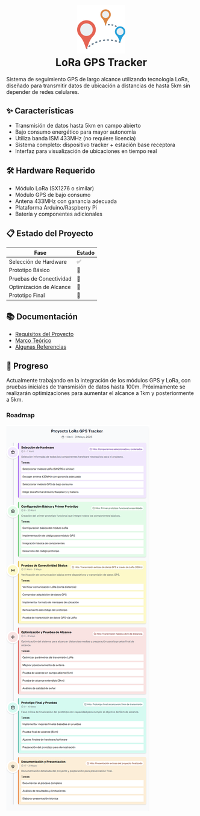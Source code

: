 # <div align="center">
<h1 align="center">
  <img src="https://raw.githubusercontent.com/Yrrrrrf/lora-tracker/main/resources/img/map.png" alt="LoRa Tracker Logo" width="128" height="128">
  <div align="center">LoRa GPS Tracker</div>
</h1>

Sistema de seguimiento GPS de largo alcance utilizando tecnología LoRa, diseñado para transmitir datos de ubicación a distancias de hasta 5km sin depender de redes celulares.

## ✨ Características

- Transmisión de datos hasta 5km en campo abierto
- Bajo consumo energético para mayor autonomía
- Utiliza banda ISM 433MHz (no requiere licencia)
- Sistema completo: dispositivo tracker + estación base receptora
- Interfaz para visualización de ubicaciones en tiempo real

## 🛠️ Hardware Requerido

- Módulo LoRa (SX1276 o similar)
- Módulo GPS de bajo consumo
- Antena 433MHz con ganancia adecuada
- Plataforma Arduino/Raspberry Pi
- Batería y componentes adicionales

## 📋 Estado del Proyecto

| Fase | Estado |
| - | - |
| Selección de Hardware | ✅ |
| Prototipo Básico | 🔄 |
| Pruebas de Conectividad | 🔄 |
| Optimización de Alcance | 📅 |
| Prototipo Final | 📅 |

## 📚 Documentación

- [Requisitos del Proyecto](log/00-requisitos.md)
- [Marco Teórico](log/01-marco-teorico.md)
- [Algunas Referencias](log/ref.md)

## 📝 Progreso

Actualmente trabajando en la integración de los módulos GPS y LoRa, con pruebas iniciales de transmisión de datos hasta 100m. Próximamente se realizarán optimizaciones para aumentar el alcance a 1km y posteriormente a 5km.


### Roadmap

![Roadmap](./resources/img/road-map.png)
